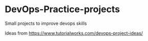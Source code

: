 # DevOps-Practice-projects
Small projects to improve devops skills

Ideas from https://www.tutorialworks.com/devops-project-ideas/


